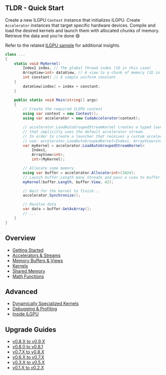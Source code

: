 ## TLDR - Quick Start

Create a new ILGPU `Context` instance that initializes ILGPU.
Create `Accelerator` instances that target specific hardware devices.
Compile and load the desired kernels and launch them with allocated chunks of memory.
Retrieve the data and you're done 😄

Refer to the related <a href="https://github.com/m4rs-mt/ILGPU.Samples/blob/master/Src/SimpleKernel" target="_blank">ILGPU sample</a> for additional insights.

```c#
class ...
{
    static void MyKernel(
        Index1 index, // The global thread index (1D in this case)
        ArrayView<int> dataView, // A view to a chunk of memory (1D in this case)
        int constant) // A sample uniform constant
    {
        dataView[index] = index + constant;
    }

    public static void Main(string[] args)
    {
        // Create the required ILGPU context
        using var context = new Context();
        using var accelerator = new CudaAccelerator(context);

        // accelerator.LoadAutoGroupedStreamKernel creates a typed launcher
        // that implicitly uses the default accelerator stream.
        // In order to create a launcher that receives a custom accelerator stream
        // use: accelerator.LoadAutoGroupedKernel<Index1, ArrayView<int> int>(...)
        var myKernel = accelerator.LoadAutoGroupedStreamKernel<
            Index1,
            ArrayView<int>,
            int>(MyKernel);

        // Allocate some memory
        using var buffer = accelerator.Allocate<int>(1024);
        // Launch buffer.Length many threads and pass a view to buffer
        myKernel(buffer.Length, buffer.View, 42);

        // Wait for the kernel to finish...
        accelerator.Synchronize();

        // Resolve data
        var data = buffer.GetAsArray();
        // ...
    }
}
```

## Overview
* [Getting Started](Getting-Started)
* [Accelerators & Streams](Accelerators-and-Streams)
* [Memory Buffers & Views](Memory-Buffers-and-Views)
* [Kernels](Kernels)
* [Shared Memory](Shared-Memory)
* [Math Functions](Math-Functions)

## Advanced
* [Dynamically Specialized Kernels](Dynamically-Specialized-Kernels)
* [Debugging & Profiling](Debugging-and-Profiling)
* [Inside ILGPU](Inside-ILGPU)

## Upgrade Guides
* [v0.8.X to v0.9.X](Upgrade-v0.8.X-to-v0.9.X)
* [v0.8.0 to v0.8.1](Upgrade-v0.8.0-to-v0.8.1)
* [v0.7.X to v0.8.X](Upgrade-v0.7.X-to-v0.8.X)
* [v0.6.X to v0.7.X](Upgrade-v0.6.X-to-v0.7.X)
* [v0.3.X to v0.5.X](Upgrade-v0.3.X-to-v0.5.X)
* [v0.1.X to v0.2.X](Upgrade-v0.1.X-to-v0.2.X)